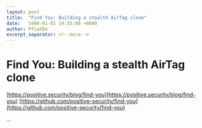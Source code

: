 ```yaml
---
layout: post
title:  "Find You: Building a stealth AirTag clone"
date:   1990-01-01 19:55:00 +0000
author: PfiatDe
excerpt_separator: <!--more-->
---
```


# Find You: Building a stealth AirTag clone
[https://positive.security/blog/find-you](https://positive.security/blog/find-you)
[https://github.com/positive-security/find-you](https://github.com/positive-security/find-you)

...
<!--more-->
